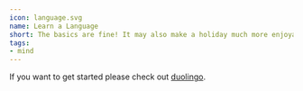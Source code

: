 ```yaml
---
icon: language.svg
name: Learn a Language
short: The basics are fine! It may also make a holiday much more enjoyable.
tags:
- mind
---
```


If you want to get started please check out [duolingo](https://www.duolingo.com/). 
